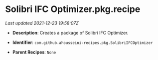# Solibri IFC Optimizer.pkg.recipe

_Last updated 2021-12-23 19:58:07Z_

- **Description**: Creates a package of Solibri IFC Optimizer.

- **Identifier**: `com.github.ahousseini-recipes.pkg.SolibriIFCOptimizer`

- **Parent Recipes**: `None`